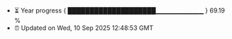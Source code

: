 - ⏳ Year progress { ████████████████████▁▁▁▁▁▁▁▁▁▁ } 69.19 %
- ⏰ Updated on Wed, 10 Sep 2025 12:48:53 GMT

